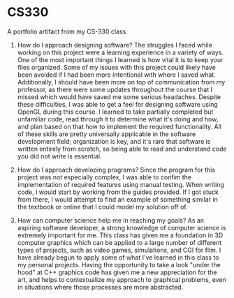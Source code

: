 # CS330
A portfolio artifact from my CS-330 class.


1. How do I approach designing software?
The struggles I faced while working on this project were a learning experience in a variety of ways. One of the most important things I learned is how vital it is to keep your files organized. Some of my issues with this project could likely have been avoided if I had been more intentional with where I saved what. Additionally, I should have been more on top of communication from my professor, as there were some updates throughout the course that I missed which would have saved me some serious headaches. Despite these difficulties, I was able to get a feel for designing software using OpenGL during this course. I learned to take partially completed but unfamiliar code, read through it to determine what it's doing and how, and plan based on that how to implement the required functionality. All of these skills are pretty universally applicable in the software development field; organization is key, and it's rare that software is written entirely from scratch, so being able to read and understand code you did not write is essential.

2. How do I approach developing programs?
Since the program for this project was not especially complex, I was able to confim the implementation of required features using manual testing. When writing code, I would start by working from the guides provided. If I got stuck from there, I would attempt to find an example of something similar in the textbook or online that I could model my solution off of.

3. How can computer science help me in reaching my goals?
As an aspiring software developer, a strong knowledge of computer science is extremely important for me. This class has given me a foundation in 3D computer graphics which can be applied to a large number of different types of projects, such as video games, simulations, and CGI for film. I have already begun to apply some of what I've learned in this class to my personal projects. Having the opportunity to take a look "under the hood" at C++ graphics code has given me a new appreciation for the art, and helps to contextualize my approach to graphical problems, even in situations where those processes are more abstracted.
